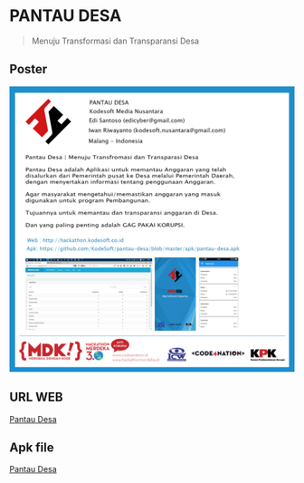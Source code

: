 # PANTAU DESA
> Menuju Transformasi dan Transparansi Desa
 
## Poster

![POSTER PANTAU DESA Kodesoft Hacakthon Merdeka 3.0](https://github.com/KodeSoft/pantau-desa/blob/master/img/poster_hackathon.png)

## URL WEB
[Pantau Desa](http://hackathon.kodesoft.co.id/#/public/dashboard)

## Apk file
[Pantau Desa](https://github.com/KodeSoft/pantau-desa/blob/master/apk/pantau-desa.apk)
